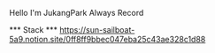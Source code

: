 Hello I'm JukangPark
Always Record

*** Stack ***
https://sun-sailboat-5a9.notion.site/0ff8ff9bbec047eba25c43ae328c1d88
